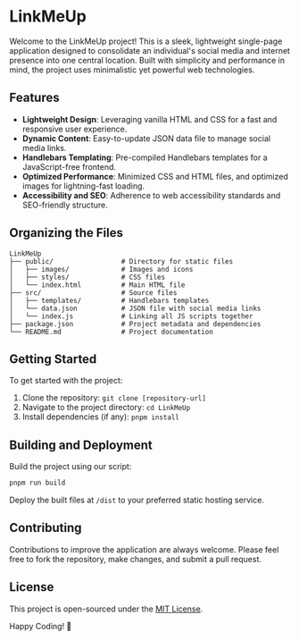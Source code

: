 # LinkMeUp

Welcome to the LinkMeUp project! This is a sleek, lightweight single-page application designed to consolidate an individual's social media and internet presence into one central location. Built with simplicity and performance in mind, the project uses minimalistic yet powerful web technologies.

## Features

- **Lightweight Design**: Leveraging vanilla HTML and CSS for a fast and responsive user experience.
- **Dynamic Content**: Easy-to-update JSON data file to manage social media links.
- **Handlebars Templating**: Pre-compiled Handlebars templates for a JavaScript-free frontend.
- **Optimized Performance**: Minimized CSS and HTML files, and optimized images for lightning-fast loading.
- **Accessibility and SEO**: Adherence to web accessibility standards and SEO-friendly structure.

## Organizing the Files
```
LinkMeUp
├── public/                 # Directory for static files
│   ├── images/             # Images and icons
│   ├── styles/             # CSS files
│   └── index.html          # Main HTML file
├── src/                    # Source files
│   ├── templates/          # Handlebars templates
│   └── data.json           # JSON file with social media links
│   └── index.js            # Linking all JS scripts together
├── package.json            # Project metadata and dependencies
└── README.md               # Project documentation
```

## Getting Started

To get started with the project:

1. Clone the repository: `git clone [repository-url]`
2. Navigate to the project directory: `cd LinkMeUp`
3. Install dependencies (if any): `pnpm install`

## Building and Deployment
Build the project using our script:
```bash
pnpm run build
```

Deploy the built files at `/dist` to your preferred static hosting service.

## Contributing

Contributions to improve the application are always welcome. Please feel free to fork the repository, make changes, and submit a pull request.

## License

This project is open-sourced under the [MIT License](LICENSE).

Happy Coding! 🚀